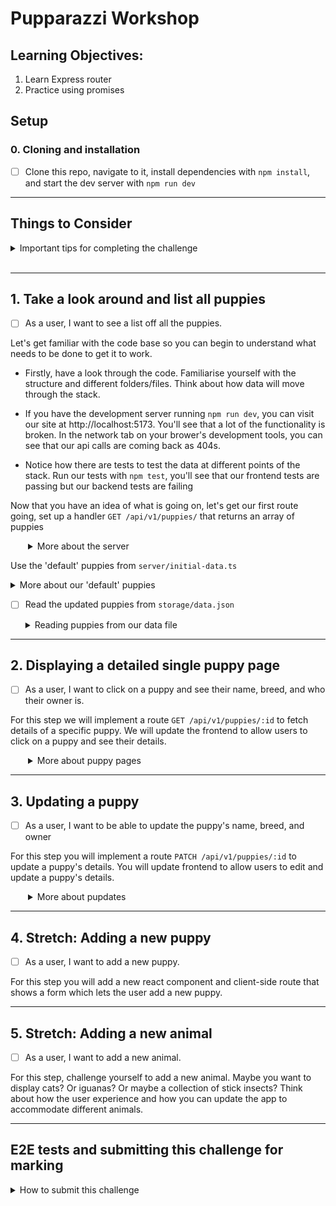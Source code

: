 # Pupparazzi Workshop

## Learning Objectives:

1. Learn Express router
2. Practice using promises

## Setup

### 0. Cloning and installation

- [ ] Clone this repo, navigate to it, install dependencies with `npm install`, and start the dev server with `npm run dev`

---

## Things to Consider

<details>
  <summary>Important tips for completing the challenge</summary>

1. The order of routes is important. When your app is running, the first one that matches will be used. So if you have a `/:id` route before an `/edit` route, a request to `/edit` will choose the `/:id` route and the value of `req.params.id` will be `"edit"`.
1. There can only be one server response (e.g. `res.send()` or `res.json()`) per request. If you have multiple potential responses (like a success and an error response) make sure to write your logic so that the route responds appropriately.
1. Make sure to `JSON.parse` and `JSON.stringify` when reading/writing JSON data.
1. Don't forget to handle errors when your promises fail using `try { } catch (e) { }`
1. When in doubt check the [node `fs/promises` documentation](https://nodejs.org/api/fs.html#promises-api)
</details>
<br />

---

## 1. Take a look around and list all puppies

- [ ] As a user, I want to see a list off all the puppies.

Let's get familiar with the code base so you can begin to understand what needs to be done to get it to work.

- Firstly, have a look through the code. Familiarise yourself with the structure and different folders/files. Think about how data will move through the stack.

- If you have the development server running `npm run dev`, you can visit our site at http://localhost:5173. You'll see that a lot of the functionality is broken. In the network tab on your brower's development tools, you can see that our api calls are coming back as 404s.

- Notice how there are tests to test the data at different points of the stack. Run our tests with `npm test`, you'll see that our frontend tests are passing but our backend tests are failing

Now that you have an idea of what is going on, let's get our first route going, set up a handler `GET /api/v1/puppies/` that returns an array of puppies

  <details style="padding-left: 2em">
    <summary>More about the server</summary>

Create a new file at `server/routes/puppies.ts`. We'll put all our puppy related routes in here.

In Express, we can group together routes that are related, like user routes or 'puppy' routes. We group them in what's called a "router". We can collect them together like this:

```js
import express from 'express'

const router = express.Router()
export default router
```

Then we'll add our root ('/') puppy route handler. For now, we'll just send an empty array:

```js
router.get('/', async (req, res) => {
  res.json([])
})
```

Now let's hook up the router. In `server/server.ts` we first import our router.

```js
import puppies from './routes/puppies.ts'
```

Then we integrate our new router with `server.use` which we can then pass
the prefix `/api/v1/puppies` we want to route from.

```js
// make sure you have this line to set up the JSON middleware
server.use(express.json())
server.use('/api/v1/puppies', puppies)
```

Start the server and go to http://localhost:5173/api/v1/puppies to see the JSON output

Now that we have our basic setup, let's load some actual puppies.

  </details>

Use the 'default' puppies from `server/initial-data.ts`

  <details>
    <summary>More about our 'default' puppies</summary>

Since `initial-data.ts` is part of our source code, we can `import` it. Notice the `export default` for the puppies data which allows us to import it.

In `store.ts` we have defined a function called `getPuppies`, that (for now) just returns your initial-data wrapped in a promise.

Now back in your puppy route handler, have it send this data instead of the empty array. You should now be able to see some puppies in the frontend.

```ts
import * as store from '../store.ts'

router.get('/', async (req, res) => {
  const data = await store.getPuppies()
  res.json(data)
})
```

Check for updates in your tests. One of our backend tests should be passing now. Take a look at the tests and try to understand why that one is passing and the others aren't.

And if you visit the browser now, you should be able to see our beautiful pups :)

  </details>

- [ ] Read the updated puppies from `storage/data.json`

  <details>
    <summary>Reading puppies from our data file</summary>

  Since `initial-data.ts` is part of our source code, it won't change while the app is running.

  Instead we'll write out puppies to a file in `storage` called `data.json`

  We'll do this by updating the `getPuppies` function to use the file system.

  Use `readFile` from `node:fs/promises` to read the JSON file, and `JSON.parse(...)` to translate the string into a JavaScript object.

  If the file doesn't exist, `readFile` will throw a special error with the code `ENOENT`. We can check for this specific error and return our initial data as a fallback. For any other error we will re-`throw` it

  ```js
  try {
    const json = await fs.readFile(...)
    ...
  } catch (error: any) {
    if (error.code === 'ENOENT') {
      return initialData
    }

    throw error
  }
  ```

  When you've finished this, our route tests should pass.

  Create a JSON file in `./storage/data.json` and put some puppies in it, you can base it on what we export from `./initial-data.ts` but remember that JSON syntax is a little different, e.g. we have to have double-quotes around all our keys and trailing commas are illegal

  When you load up the website you should be able to see your new puppies instead of the defaults.


---

## 2. Displaying a detailed single puppy page

- [ ] As a user, I want to click on a puppy and see their name, breed, and who their owner is.

For this step we will implement a route `GET /api/v1/puppies/:id` to fetch details of a specific puppy. We will update the frontend to allow users to click on a puppy and see their details.

  <details style="padding-left: 2em">
    <summary>More about puppy pages</summary>

The frontend is set up for this, we just need to set up the API route that gets the data of a specific puppy using its unique identifier (id). So our API route needs to include the `/:id` parameter (more on this soon!).

For example: `GET /api/v1/puppies/1` will get a document that looks like this:

```json
{
  "id": 1,
  "name": "Fido",
  "owner": "Fred",
  "image": "/images/puppy1.jpg",
  "breed": "Labrador"
}
```

If you run `npm test`, you'll see the tests for "Reading a specific puppy" are red. That's great! Now let's make them green.

Write a function that gets an array of _all the puppies_ and then returns one with a matching ID if it
exists or undefined otherwise. You can probably re-use the function you wrote to get all the puppies previously

You can start with something like this:

```ts
import type { Puppy } from '../models/Puppy.ts'

async function getPuppyById(id: number): Promise<Puppy | undefined> {
 ...
}
```

You can either loop through the puppies or use [`array.find`](https://developer.mozilla.org/en-US/docs/Web/JavaScript/Reference/Global_Objects/Array/find)

Next, add a new route handler in [`puppies.ts`](./server/routes/puppies.ts) which uses a route param:

```js
router.get('/:id', async (res, req) => {
  const id = Number(req.params.id)
  console.log(id)
})
```

Using the `:` in route pattern like that means that `:id` is a path parameter, e.g. it will match `/api/v1/puppies/1` and req.params will look like this: `{ id: '1' }`

Use that `id` variable to call `getPuppyById`. If it resolves with a Puppy you can call `res.json(puppy)` but
if the it doesn't find one (i.e. `puppy` is `undefined`), the we should `res.sendStatus(404)` the HTTP Status code for [Not Found](https://developer.mozilla.org/en-US/docs/Web/HTTP/Status/404).

If everything went well, then the tests under "Reading a specific puppy" should be passing now

Hit `http://localhost:5173/api/v1/puppies/1` in Thunderclient (or your other favourite Rest API Client) and confirm that it's showing what you expect.

Visit the page at `http://localhost:5173/1` to confirm that the individual puppy view is working.

  </details>


---

## 3. Updating a puppy

- [ ] As a user, I want to be able to update the puppy's name, breed, and owner

For this step you will implement a route `PATCH /api/v1/puppies/:id` to update a puppy's details. You will update frontend to allow users to edit and update a puppy's details.

<details style="padding-left: 2em">
    <summary>More about pupdates</summary>

Visit `http://localhost:5173/2/edit` to see the edit form. This is already hooked up to our API to load the values.

We should already have a red test under 'editing puppies', so now let's make it green.

To save the updated puppy values, we need a new route at `PATCH /api/v1/puppies/:id`

First, we'll take care of the data-handling side of it.

```ts
import type { PuppyData } from '../models/Puppy.ts'

async function updatePuppy(id: number, data: PuppyData): Promise<void> {
  ...
}
```

In this function:

1. call `getPuppies()` to get the list of puppies
1. locate a puppy with the matching ID
1. update or replace that puppy in the array
1. Write the entire data object to a file in the `storage` folder (with `fs.writeFile`). We will call this file data.json. You don't have to explicitly create this file, the `writeFile` function will do it for you as long as the path is correct.

Now we'll add a route in [puppies.ts](./server/routes/puppies.ts):

```ts
router.patch('/:id', async (req, res) => {
  try {
    const id = Number(req.params.id)
    await store.updatePuppy(id, req.body)
    res.sendStatus(204)
  } catch (error) {
    console.error(error)
    res.sendStatus(500)
  }
})
```

The last of your tests should be passing now.

Load the website up in chrome and edit a puppy, observe how it makes changes in `data.json` and how the changes persist even if you stop and restart the server.

Commit, push and you could now submit your branch for the CP07 Trello ticket :)

  </details>


---

## 4. Stretch: Adding a new puppy

- [ ] As a user, I want to add a new puppy.

For this step you will add a new react component and client-side route that shows a form which lets the user add a new puppy.


---

## 5. Stretch: Adding a new animal

- [ ] As a user, I want to add a new animal.

For this step, challenge yourself to add a new animal. Maybe you want to display cats? Or iguanas? Or maybe a collection of stick insects? Think about how the user experience and how you can update the app to accommodate different animals.

---

## E2E tests and submitting this challenge for marking

<details>
  <summary>How to submit this challenge</summary>

This challenge can be used for the following assessments:

- WD01: Build an HTTP server with a restful JSON API

This challenge ships with some end-to-end tests written in playwright, if you are submitting this
challenge to complete an NZQA requirement, please make sure these tests are passing _before_ you submit.

## Read this short guide on [how to run them](./doc/end-to-end-testing.md).

[Provide feedback on this repo](https://docs.google.com/forms/d/e/1FAIpQLSfw4FGdWkLwMLlUaNQ8FtP2CTJdGDUv6Xoxrh19zIrJSkvT4Q/viewform?usp=pp_url&entry.1958421517=pupparazzi)
